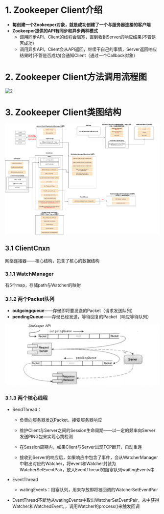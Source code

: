 # 1. Zookeeper Client介绍

* **每创建一个Zookeeper对象，就是成功创建了一个与服务器连接的客户端**
* **Zookeeper提供的API有同步和异步两种模式**
  * 调用同步API，Client的线程会阻塞，直到收到Server的响应结果(不管是否成功)
  * 调用异步API，Client会从API返回，继续干自己的事情，Server返回响应结果时(不管是否成功)会通知Client（通过一个Callback对象）



# 2. Zookeeper Client方法调用流程图

![2](D:/桌面/Hxq-Note/Zookeeper/1.Zookeeper理论知识/p/2.png)

# 3. Zookeeper Client类图结构

![Client类结构.drawio](p/Client类结构.drawio.png)

## 3.1 ClientCnxn

网络连接器——核心结构，包含了核心的数据结构

### 3.1.1 WatchManager

有5个map，存储path与Watcher的映射

### 3.1.2 两个Packet队列

* **outgoingqueue**——存储即将要发送的Packet（请求发送队列）
* **pendingQueue**——存储已经发送，等待回复的Packet（响应等待队列）

![6](p/6.png)

### 3.1.3 两个核心线程

* SendThread：

  * 负责向服务器发送Packet，接受服务器响应

  * 维护Client与Server之间的Session生命周期——以一定的频率向Server发送PING包来实现心跳检测
  * 在Session周期内，如果Client与Server出现TCP断开，自动重连
  * 接收到Server的响应后，如果响应中包含了事件，会从WatcherManager中取出对应的Watcher，将event和Watcher封装为WatcherSetEventPair，放入EventThread的阻塞队列waitingEvents中
* EventThread

  * watingEvents：阻塞队列，用来存放即将被回调的WatcherSetEventPair
* EventThread不断地从watingEvents中取出WatcherSetEventPair，从中获得Watcher和WatchedEvent，，调用Watcher的process()来触发回调

